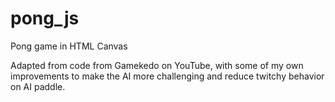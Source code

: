 # pong_js
Pong game in HTML Canvas

Adapted from code from Gamekedo on YouTube, with some of my own improvements 
to make the AI more challenging and reduce twitchy behavior on AI paddle.

